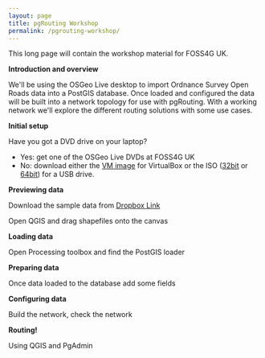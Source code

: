 ```yaml
---
layout: page
title: pgRouting Workshop
permalink: /pgrouting-workshop/
---
```


This long page will contain the workshop material for FOSS4G UK.

**Introduction and overview**

We'll be using the OSGeo Live desktop to import Ordnance Survey Open Roads data into a PostGIS database. Once loaded and configured the data will be built into a network topology for use with pgRouting.  With a working network we'll explore the different routing solutions with some use cases.

**Initial setup**

Have you got a DVD drive on your laptop?

* Yes: get one of the OSGeo Live DVDs at FOSS4G UK
* No: download either the [VM image](https://sourceforge.net/projects/osgeo-live/files/9.5/osgeo-live-vm-9.5.7z/download) for VirtualBox or the ISO ([32bit](https://sourceforge.net/projects/osgeo-live/files/9.5/osgeo-live-9.5-i386.iso/download) or [64bit](https://sourceforge.net/projects/osgeo-live/files/9.5/osgeo-live-9.5-amd64.iso/download)) for a USB drive.

**Previewing data**

Download the sample data from [Dropbox Link](#)

Open QGIS and drag shapefiles onto the canvas

**Loading data**

Open Processing toolbox and find the PostGIS loader

**Preparing data**

Once data loaded to the database add some fields

**Configuring data**

Build the network, check the network

**Routing!**

Using QGIS and PgAdmin
